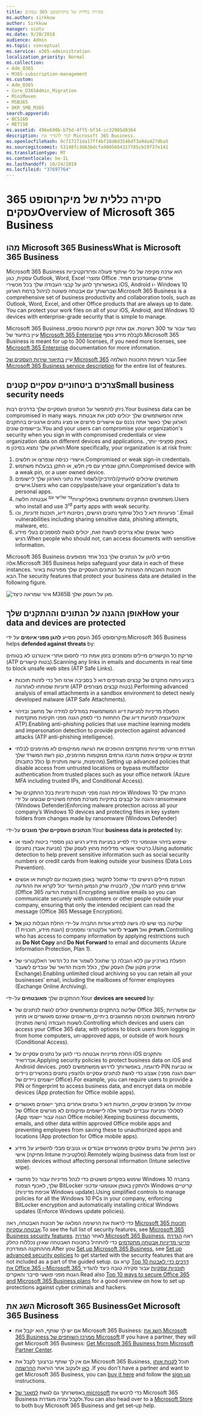 ```yaml
---
title: סקירה כללית של מיקרוסופט 365 עסקים
ms.author: sirkkuw
author: Sirkkuw
manager: scotv
ms.date: 9/20/2018
audience: Admin
ms.topic: conceptual
ms.service: o365-administration
localization_priority: Normal
ms.collection:
- Adm_O365
- M365-subscription-management
ms.custom:
- Adm_O365
- Core_O365Admin_Migration
- MiniMaven
- MSB365
- OKR_SMB_M365
search.appverid:
- BCS160
- MET150
ms.assetid: 496e690b-b75d-4ff5-bf34-cc32905d0364
description: למד להגדיר את Microsoft 365 Business.
ms.openlocfilehash: 0c717271da17ff4bf28d8d3546df3a9da427dba5
ms.sourcegitcommit: 53148fc3663bdcfa9605684317785cb19f37e141
ms.translationtype: MT
ms.contentlocale: he-IL
ms.lasthandoff: 10/24/2019
ms.locfileid: "37697764"
---
```

# <a name="overview-of-microsoft-365-business"></a><span data-ttu-id="c7e2d-103">סקירה כללית של מיקרוסופט 365 עסקים</span><span class="sxs-lookup"><span data-stu-id="c7e2d-103">Overview of Microsoft 365 Business</span></span>

## <a name="what-is-microsoft-365-business"></a><span data-ttu-id="c7e2d-104">מהו Microsoft 365 Business</span><span class="sxs-lookup"><span data-stu-id="c7e2d-104">What is Microsoft 365 Business</span></span>

<span data-ttu-id="c7e2d-p101">Microsoft 365 Business הוא ערכה מקיפה של כלי שיתוף פעולה ופרודוקטיביות עסקית, כגון Outlook,‏ Word,‏ Excel ומוצרי Office אחרים שמעודכנים תמיד. באפשרותך להגן על קבצי העבודה שלך בכל מכשירי iOS,‏ Android ו- Windows 10 שברשותך עם אבטחה פשוטה לניהול ברמת הארגון.</span><span class="sxs-lookup"><span data-stu-id="c7e2d-p101">Microsoft 365 Business is a comprehensive set of business productivity and collaboration tools, such as Outlook, Word, Excel, and other Office products that are always up to date. You can protect your work files on all of your iOS, Android, and Windows 10 devices with enterprise-grade security that is simple to manage.</span></span>
  
<span data-ttu-id="c7e2d-107">Microsoft 365 Business נועד עבור עד 300 רשיונות. אם אתה זקוק לרשיונות נוספים, עיין בתיעוד של [Microsoft 365 Enterprise](https://go.microsoft.com/fwlink/p/?linkid=860986) לקבלת מידע נוסף.</span><span class="sxs-lookup"><span data-stu-id="c7e2d-107">Microsoft 365 Business is meant for up to 300 licenses, if you need more licenses, see [Microsoft 365 Enterprise](https://go.microsoft.com/fwlink/p/?linkid=860986) documentation for more information.</span></span>

<span data-ttu-id="c7e2d-108">עיין [בתיאור שירות העסקים של Microsoft 365](https://docs.microsoft.com/office365/servicedescriptions/microsoft-365-service-descriptions/microsoft-365-business-service-description) עבור רשימת התכונות השלמה.</span><span class="sxs-lookup"><span data-stu-id="c7e2d-108">See [Microsoft 365 Business service description](https://docs.microsoft.com/office365/servicedescriptions/microsoft-365-service-descriptions/microsoft-365-business-service-description) for the entire list of features.</span></span>
  
## <a name="small-business-security-needs"></a><span data-ttu-id="c7e2d-109">צרכים ביטחוניים עסקיים קטנים</span><span class="sxs-lookup"><span data-stu-id="c7e2d-109">Small business security needs</span></span>

<span data-ttu-id="c7e2d-110">ניתן להתפשר על הנתונים העסקיים שלך בדרכים רבות.</span><span class="sxs-lookup"><span data-stu-id="c7e2d-110">Your business data can be compromised in many ways.</span></span> <span data-ttu-id="c7e2d-111">אתה והמשתמשים שלך יכולים לסכן את אבטחת הארגון שלך כאשר אתה נכנס עם אישורים פרוצים או מציג נתונים ארגוניים בהתקנים וביישומים שונים.</span><span class="sxs-lookup"><span data-stu-id="c7e2d-111">You and your users can compromise your organization's security when you sign in with compromised credentials or view organization data on different devices and applications.</span></span> <span data-ttu-id="c7e2d-112">באופן ספציפי יותר, הארגון שלך נמצא בסיכון מ:</span><span class="sxs-lookup"><span data-stu-id="c7e2d-112">More specifically, your organization is at risk from:</span></span>

1. <span data-ttu-id="c7e2d-113">אישורי כניסה שנפרצו או חלשים.</span><span class="sxs-lookup"><span data-stu-id="c7e2d-113">Compromised or weak sign-in credentials.</span></span>
2. <span data-ttu-id="c7e2d-114">התקן שנפרץ עם פין חלש, או התקן בבעלות משתמש.</span><span class="sxs-lookup"><span data-stu-id="c7e2d-114">Compromised device with a weak pin, or a user owned device.</span></span>
3. <span data-ttu-id="c7e2d-115">משתמשים שיכולים להעתיק/להדביק/לשמור את נתוני הארגון שלך ליישומים אישיים.</span><span class="sxs-lookup"><span data-stu-id="c7e2d-115">Users who can copy/paste/save your organization's data to personal apps.</span></span>
4. <span data-ttu-id="c7e2d-116">משתמשים המתקינים ומשתמשים באפליקציות<sup>צד שלישי עם</sup> אבטחה חלשה.</span><span class="sxs-lookup"><span data-stu-id="c7e2d-116">Users who install and use 3<sup>rd</sup> party apps with weak security.</span></span>
5. <span data-ttu-id="c7e2d-117">פגיעויות דוא ל כולל שיתוף נתונים רגישים, ניסיונות דיוג, תוכנות זדוניות, וכו '.</span><span class="sxs-lookup"><span data-stu-id="c7e2d-117">Email vulnerabilities including sharing sensitive data, phishing attempts, malware, etc.</span></span>
6. <span data-ttu-id="c7e2d-118">כאשר אנשים שלא צריכים לעשות זאת, יכולים לגשת למסמכים בעלי מידע רגיש.</span><span class="sxs-lookup"><span data-stu-id="c7e2d-118">When people who should not, can access documents with sensitive information.</span></span>

<span data-ttu-id="c7e2d-119">Microsoft 365 Business מסייע להגן על הנתונים שלך בכל אחד ממופעים אלה.</span><span class="sxs-lookup"><span data-stu-id="c7e2d-119">Microsoft 365 Business helps safeguard your data in each of these instances.</span></span> <span data-ttu-id="c7e2d-120">תכונות האבטחה המגינות על הנתונים העסקיים שלך מפורטות באיור הבא.</span><span class="sxs-lookup"><span data-stu-id="c7e2d-120">The security features that protect your business data are detailed in the following figure.</span></span>

![איור שמראה כיצד M365B מגן על העסק שלך.](media/m365businessvalueadd.png)

## <a name="how-your-data-and-devices-are-protected"></a><span data-ttu-id="c7e2d-122">אופן ההגנה על הנתונים וההתקנים שלך</span><span class="sxs-lookup"><span data-stu-id="c7e2d-122">How your data and devices are protected</span></span>

<span data-ttu-id="c7e2d-123">מיקרוסופט 365 העסק מסייע **להגן מפני איומים** על ידי:</span><span class="sxs-lookup"><span data-stu-id="c7e2d-123">Microsoft 365 Business helps **defended against threats** by:</span></span>

<span data-ttu-id="c7e2d-124">סריקת כל הקישורים מיילים ומסמכים בזמן אמת כדי לחסום אתרי אינטרנט לא בטוחים (ATP בטוח קישורים).</span><span class="sxs-lookup"><span data-stu-id="c7e2d-124">Scanning any links in emails and documents in real time to block unsafe web sites (ATP Safe Links).</span></span>

- <span data-ttu-id="c7e2d-125">ביצוע ניתוח מתקדם של קבצים מצורפים דוא ל בסביבה ארגז חול כדי לזהות תוכנות זדוניות שפותחו לאחרונה (ATP בטוח קבצים מצורפים).</span><span class="sxs-lookup"><span data-stu-id="c7e2d-125">Performing advanced analysis of email attachments in a sandbox environment to detect newly developed malware (ATP Safe Attachments).</span></span> 

- <span data-ttu-id="c7e2d-126">הפעלת מדיניות למניעת דיוג המשתמשות במודלים למידה של מחשב ובזיהוי התחזות כדי לספק הגנה מפני תקיפות מתקדמות (אינטליגנציה למניעת דיוג של ATP).</span><span class="sxs-lookup"><span data-stu-id="c7e2d-126">Enabling anti-phishing policies that use machine learning models and impersonation detection to provide protection against advanced attacks (ATP anti-phishing intelligence).</span></span> 

- <span data-ttu-id="c7e2d-127">הגדרת פריטי מדיניות מתקדמים ההופכים את הגישה ממיקומים לא מהימנים לבלתי זמינים או עוקפים אימות מרובה גורמים ממקומות מהימנים, כגון רשת המשרד שלך (כולל כתובות Ip מהימנות, וגישה מותנית).</span><span class="sxs-lookup"><span data-stu-id="c7e2d-127">Setting up advanced policies that disable access from untrusted locations or bypass multifactor authentication from trusted places such as your office network (Azure MFA including trusted IPs, and Conditional Access).</span></span> 

- <span data-ttu-id="c7e2d-128">אכיפת הגנה מפני תוכנות זדוניות בכל ההתקנים של Windows 10 החברה שלך והגנה על קבצים בתיקיות מערכת מפתח משינויים שבוצעו על ידי ransomware (Windows Defender)</span><span class="sxs-lookup"><span data-stu-id="c7e2d-128">Enforcing malware protection across all your company’s Windows 10 devices and protecting files in key system folders from changes made by ransomware (Windows Defender)</span></span>

<span data-ttu-id="c7e2d-129">**הנתונים העסקיים שלך מוגנים** על-ידי:</span><span class="sxs-lookup"><span data-stu-id="c7e2d-129">Your **business data is protected** by:</span></span>

- <span data-ttu-id="c7e2d-130">שימוש בזיהוי אוטומטי כדי לסייע במניעת מידע רגיש כגון מספרי ביטוח לאומי או כרטיסי אשראי מדליפת מחוץ לעסק שלך (מניעת אובדן נתונים).</span><span class="sxs-lookup"><span data-stu-id="c7e2d-130">Using automatic detection to help prevent sensitive information such as social security numbers or credit cards from leaking outside your business (Data Loss Prevention).</span></span> 

- <span data-ttu-id="c7e2d-131">הצפנת מיילים רגישים כדי שתוכל לתקשר באופן מאובטח עם לקוחות או אנשים אחרים מחוץ לחברה שלך, להבטיח שרק הנמען המיועד יכול לקרוא את ההודעה (Office 365 הצפנת הודעה).</span><span class="sxs-lookup"><span data-stu-id="c7e2d-131">Encrypting sensitive emails so you can communicate securely with customers or other people outside your company, ensuring that only the intended recipient can read the message (Office 365 Message Encryption).</span></span>

- <span data-ttu-id="c7e2d-132">שליטה במי שיש לה גישה למידע אודות החברה על-ידי החלת הגבלות כגון **אל תעתיק** ואל **תעביר** לדואר אלקטרוני ומסמכים (הגנת מידע, תוכנית 1).</span><span class="sxs-lookup"><span data-stu-id="c7e2d-132">Controlling who has access to company information by applying restrictions such as **Do Not Copy** and **Do Not Forward** to email and documents (Azure Information Protection, Plan 1).</span></span>

- <span data-ttu-id="c7e2d-133">הפעלת בארכיון ענן ללא הגבלה כך שתוכל לשמור את כל הדואר האלקטרוני של העסק שלך, כולל תיבות הדואר של עובדים לשעבר (ארכיון מקוון של Exchange).</span><span class="sxs-lookup"><span data-stu-id="c7e2d-133">Enabling unlimited cloud archiving so you can retain all your businesses’ email, including the mailboxes of former employees (Exchange Online Archiving).</span></span>

<span data-ttu-id="c7e2d-134">ההתקנים שלך **מאובטחים** על-ידי:</span><span class="sxs-lookup"><span data-stu-id="c7e2d-134">Your **devices are secured** by:</span></span>

- <span data-ttu-id="c7e2d-135">שליטה בהתקנים ובמשתמשים יכולים לגשת לנתונים של Office 365; עם אפשרויות לחסימת משתמשים מכניסה ממחשבים ביתיים, מיישומים שאינם מאושרים או מחוץ לשעות העבודה (גישה מותנית).</span><span class="sxs-lookup"><span data-stu-id="c7e2d-135">Controlling which devices and users can access your Office 365 data; with options to block users from logging in from home computers, un-approved apps, or outside of work hours  (Conditional Access).</span></span>

- <span data-ttu-id="c7e2d-136">החלת מדיניות אבטחה כדי להגן על נתונים עסקיים על iOS והתקנים אנדרואיד.</span><span class="sxs-lookup"><span data-stu-id="c7e2d-136">Applying security policies to protect business data on iOS and Android devices.</span></span>  <span data-ttu-id="c7e2d-137">לדוגמה, באפשרותך לדרוש ממשתמשים לספק PIN או טביעת אצבע כדי לגשת לנתונים עסקיים ולהצפין נתונים במכשירים ניידים (יישום הגנה מפני יישומים ניידים של Office).</span><span class="sxs-lookup"><span data-stu-id="c7e2d-137">For example, you can require users to provide a PIN or fingerprint to access business data, and encrypt data on mobile devices (App protection for Office mobile apps).</span></span>

- <span data-ttu-id="c7e2d-138">שמירה על מסמכים עסקיים, הודעות דוא ל ונתונים אחרים בתוך יישומים מאושרים של Office לסלולר ומניעת עובדים לשמור אלה ליישומים ומיקומים לא מורשים (App הגנה עבור יישומי Office mobile).</span><span class="sxs-lookup"><span data-stu-id="c7e2d-138">Keeping business documents, emails, and other data within approved Office mobile apps and preventing employees from saving these to unauthorized apps and locations (App protection for Office mobile apps).</span></span>

- <span data-ttu-id="c7e2d-139">ניגוב מרחוק של נתונים עסקיים ממכשירים אבודים או גנובים מבלי להשפיע על מידע אישי (מחיקה Intune סלקטיבית).</span><span class="sxs-lookup"><span data-stu-id="c7e2d-139">Remotely wiping business data from lost or stolen devices without affecting personal information (Intune selective wipe).</span></span>

- <span data-ttu-id="c7e2d-140">שימוש בפקדים פשוטים כדי לנהל מדיניות עבור כל מחשבי Windows 10 בחברה שלך, לאכוף הצפנת BitLocker ולהתקין באופן אוטומטי עדכוני Windows קריטיים (אכיפת מדיניות Windows update).</span><span class="sxs-lookup"><span data-stu-id="c7e2d-140">Using simplified controls to manage policies for all the Windows 10 PCs in your company, enforcing BitLocker encryption and automatically installing critical Windows updates (Enforce Windows update policies).</span></span>

<span data-ttu-id="c7e2d-141">כדי לראות את הרשימה המלאה של תכונות האבטחה, ראה [Microsoft 365 תכונות אבטחה עסקיות](security-features.md).</span><span class="sxs-lookup"><span data-stu-id="c7e2d-141">To see the full list of security features, see [Microsoft 365 Business security features](security-features.md).</span></span> <span data-ttu-id="c7e2d-142">לאחר [הגדרת Microsoft 365 Business](set-up.md), ראה [הגדרת פריטי מדיניות אבטחה מתקדמים](set-up-advanced-security.md) כדי להתחיל בתכונות האבטחה שאינן נכללות כחלק מההתקנה המודרכת.</span><span class="sxs-lookup"><span data-stu-id="c7e2d-142">After you [Set up Microsoft 365 Business](set-up.md), see [Set up advanced security policies](set-up-advanced-security.md) to get started with the security features that are not included as a part of the guided setup.</span></span> <span data-ttu-id="c7e2d-143">קרא גם [Top 10 דרכים כדי לאבטח את Office 365 ו-Microsoft 365 תוכניות עסקיות](https://docs.microsoft.com/office365/admin/security-and-compliance/secure-your-business-data) עבור סקירה טובה כיצד להגדיר הגנות מפני פושעי סייבר והאקרים.</span><span class="sxs-lookup"><span data-stu-id="c7e2d-143">Read also [Top 10 ways to secure Office 365 and Microsoft 365 Business plans](https://docs.microsoft.com/office365/admin/security-and-compliance/secure-your-business-data) for a good overview on how to set up protections against cyber criminals and hackers.</span></span>

## <a name="get-microsoft-365-business"></a><span data-ttu-id="c7e2d-144">השג את Microsoft 365 Business</span><span class="sxs-lookup"><span data-stu-id="c7e2d-144">Get Microsoft 365 Business</span></span>

- <span data-ttu-id="c7e2d-145">אם יש לך שותף, הוא יקבל את Microsoft 365 Business: [השג את Microsoft 365 Business ממרכז השותפים של Microsoft](get-microsoft-365-business.md#get-microsoft-365-business-from-microsoft-partner-center).</span><span class="sxs-lookup"><span data-stu-id="c7e2d-145">If you have a partner, they will get Microsoft 365 Business: [Get Microsoft 365 Business from Microsoft Partner Center](get-microsoft-365-business.md#get-microsoft-365-business-from-microsoft-partner-center).</span></span>

- <span data-ttu-id="c7e2d-146">אם אין לך שותף וברצונך לקבל את Microsoft 365 Business, תוכל [לקנות אותו כאן](https://www.microsoft.com/microsoft-365/business) ולעקוב אחר הוראות [ההרשמה](sign-up.md) .</span><span class="sxs-lookup"><span data-stu-id="c7e2d-146">If you don't have a partner and want to get Microsoft 365 Business, you can [buy it here](https://www.microsoft.com/microsoft-365/business) and follow the [sign up](sign-up.md) instructions.</span></span>

- <span data-ttu-id="c7e2d-147">באפשרותך גם לגשת [למאגר של microsoft](https://www.microsoft.com/en-us/store/locations/find-a-store?icid=en-us_UF_FAS) כדי לרכוש את Microsoft 365 Business ולקבל עזרה מוגדרת.</span><span class="sxs-lookup"><span data-stu-id="c7e2d-147">You can also head over to a [Microsoft Store](https://www.microsoft.com/en-us/store/locations/find-a-store?icid=en-us_UF_FAS) to both buy Microsoft 365 Business and get set-up help.</span></span>

